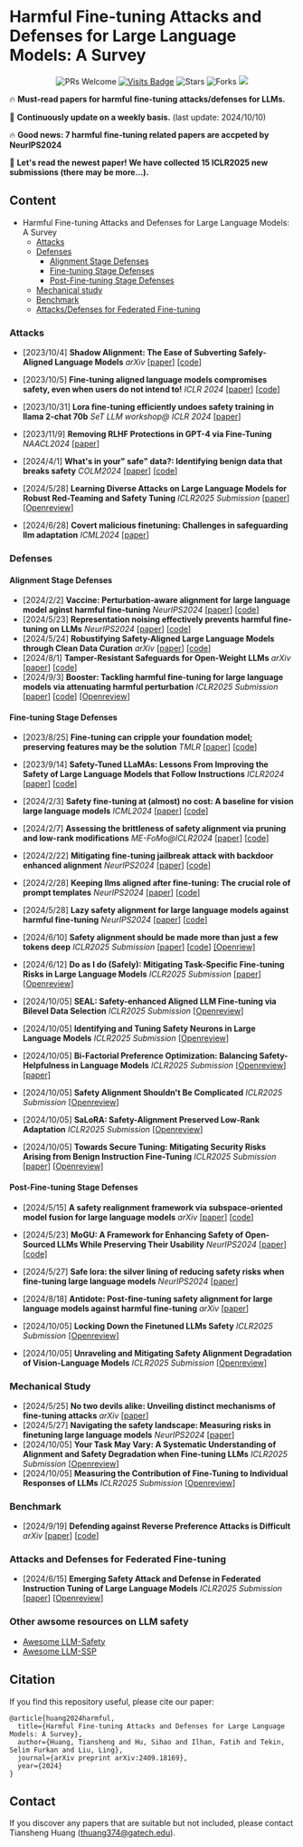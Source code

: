# Harmful Fine-tuning Attacks and Defenses for Large Language Models: A Survey
<div align="center">

![PRs Welcome](https://img.shields.io/badge/PRs-Welcome-green)
[![Visits Badge](https://badges.pufler.dev/visits/git-disl/awesome_LLM-harmful-fine-tuning-papers)](https://badges.pufler.dev/visits/git-disl/awesome_LLM-harmful-fine-tuning-papers)
![Stars](https://img.shields.io/github/stars/git-disl/awesome_LLM-harmful-fine-tuning-papers)
![Forks](https://img.shields.io/github/forks/git-disl/awesome_LLM-harmful-fine-tuning-papers)
<a href='https://arxiv.org/pdf/2409.18169'><img src='https://img.shields.io/badge/arXiv-2409.18169-b31b1b.svg'></a>
</div>

🔥 **Must-read papers for harmful fine-tuning attacks/defenses for LLMs.**

💫 **Continuously update on a weekly basis.** (last update: 2024/10/10)

🔥 **Good news: 7 harmful fine-tuning related papers are accpeted by NeurIPS2024** 

💫 **Let's read the newest paper! We have collected 15 ICLR2025 new submissions (there may be more...).** 

## Content

- Harmful Fine-tuning Attacks and Defenses for Large Language Models: A Survey
  - [Attacks](#Attacks)
  - [Defenses](#Defenses)
    - [Alignment Stage Defenses](#Alignment-stage-defenses)
    - [Fine-tuning Stage Defenses](#Fine-tuning-stage-defenses)
    - [Post-Fine-tuning Stage Defenses](#Post-fine-tuning-stage-defenses)
  - [Mechanical study](#Mechanical-study)
  - [Benchmark](#Benchmark)
  - [Attacks/Defenses for Federated Fine-tuning](#Attacks-and-Defenses-for-Federated-Fine-tuning)

### Attacks
- [2023/10/4] **Shadow Alignment: The Ease of Subverting Safely-Aligned Language Models** *arXiv* [[paper](https://arxiv.org/abs/2310.02949)] [[code](https://github.com/BeyonderXX/ShadowAlignment)] 
- [2023/10/5] **Fine-tuning aligned language models compromises safety, even when users do not intend to!** *ICLR 2024* [[paper](https://arxiv.org/abs/2310.03693)] [[code](https://github.com/LLM-Tuning-Safety/LLMs-Finetuning-Safety)] 
- [2023/10/31] **Lora fine-tuning efficiently undoes safety training in llama 2-chat 70b** *SeT LLM workshop@ ICLR 2024* [[paper](https://arxiv.org/abs/2310.20624)]

- [2023/11/9] **Removing RLHF Protections in GPT-4 via Fine-Tuning** *NAACL2024* [[paper](https://aclanthology.org/2024.naacl-short.59/)]

- [2024/4/1] **What's in your" safe" data?: Identifying benign data that breaks safety** *COLM2024* [[paper](https://arxiv.org/abs/2404.01099)] [[code](https://github.com/princeton-nlp/benign-data-breaks-safety)] 

- [2024/5/28] **Learning Diverse Attacks on Large Language Models for Robust Red-Teaming and Safety Tuning** *ICLR2025 Submission* [[paper](https://arxiv.org/pdf/2405.18540)]  [[Openreview](https://openreview.net/forum?id=1mXufFuv95)] 

- [2024/6/28] **Covert malicious finetuning: Challenges in safeguarding llm adaptation** *ICML2024* [[paper](https://arxiv.org/abs/2406.20053)]


### Defenses
#### Alignment Stage Defenses
- [2024/2/2] **Vaccine: Perturbation-aware alignment for large language model aginst harmful fine-tuning** *NeurIPS2024* [[paper](https://arxiv.org/abs/2402.01109)] [[code](https://github.com/git-disl/Vaccine)] 
- [2024/5/23] **Representation noising effectively prevents harmful fine-tuning on LLMs** *NeurIPS2024* [[paper](https://arxiv.org/abs/2405.14577)] [[code](https://github.com/domenicrosati/representation-noising)] 
- [2024/5/24] **Robustifying Safety-Aligned Large Language Models through Clean Data Curation** *arXiv* [[paper](https://arxiv.org/abs/2405.19358)] [[code](https://anonymous.4open.science/r/LLM-Safety-41C2)] 
- [2024/8/1] **Tamper-Resistant Safeguards for Open-Weight LLMs** *arXiv* [[paper](https://arxiv.org/abs/2408.00761)] [[code](https://github.com/rishub-tamirisa/tamper-resistance)] 
- [2024/9/3] **Booster: Tackling harmful fine-tuning for large language models via attenuating harmful perturbation** *ICLR2025 Submission* [[paper](https://arxiv.org/abs/2409.01586)] [[code](https://github.com/git-disl/Booster)] [[Openreview](https://openreview.net/forum?id=tTPHgb0EtV)] 



#### Fine-tuning Stage Defenses
- [2023/8/25] **Fine-tuning can cripple your foundation model; preserving features may be the solution** *TMLR* [[paper](https://arxiv.org/abs/2308.13320)] [[code](https://github.com/omegafragger/ldifs_code)]

- [2023/9/14] **Safety-Tuned LLaMAs: Lessons From Improving the Safety of Large Language Models that Follow Instructions** *ICLR2024* [[paper](https://arxiv.org/abs/2309.07875)] [[code](https://github.com/vinid/safety-tuned-llamas)]

- [2024/2/3] **Safety fine-tuning at (almost) no cost: A baseline for vision large language models** *ICML2024* [[paper](https://arxiv.org/abs/2402.02207)] [[code](https://github.com/ys-zong/VLGuard)]

- [2024/2/7] **Assessing the brittleness of safety alignment via pruning and low-rank modifications** *ME-FoMo@ICLR2024* [[paper](https://arxiv.org/abs/2402.05162)] [[code](https://github.com/boyiwei/alignment-attribution-code)]

- [2024/2/22] **Mitigating fine-tuning jailbreak attack with backdoor enhanced alignment** *NeurIPS2024* [[paper](https://arxiv.org/abs/2402.14968)] [[code](https://github.com/Jayfeather1024/Backdoor-Enhanced-Alignment)]

- [2024/2/28] **Keeping llms aligned after fine-tuning: The crucial role of prompt templates** *NeurIPS2024* [[paper](https://arxiv.org/abs/2402.18540)] [[code](https://github.com/vfleaking/PTST)]

- [2024/5/28] **Lazy safety alignment for large language models against harmful fine-tuning** *NeurIPS2024* [[paper](https://arxiv.org/abs/2405.18641)] [[code](https://github.com/git-disl/Lisa)]

- [2024/6/10] **Safety alignment should be made more than just a few tokens deep** *ICLR2025 Submission* [[paper](https://arxiv.org/abs/2406.05946)] [[code](https://github.com/Unispac/shallow-vs-deep-alignment)] [[Openriew]](https://openreview.net/forum?id=6Mxhg9PtDE)

- [2024/6/12] **Do as I do (Safely): Mitigating Task-Specific Fine-tuning Risks in Large Language Models** *ICLR2025 Submission* [[paper](https://arxiv.org/pdf/2406.10288)] [[Openreview](https://openreview.net/forum?id=lXE5lB6ppV)] 

- [2024/10/05] **SEAL: Safety-enhanced Aligned LLM Fine-tuning via Bilevel Data Selection** *ICLR2025 Submission* [[Openreview](https://openreview.net/forum?id=VHguhvcoM5)] 

- [2024/10/05] **Identifying and Tuning Safety Neurons in Large Language Models** *ICLR2025 Submission* [[Openreview](https://openreview.net/forum?id=yR47RmND1m)] 

- [2024/10/05] **Bi-Factorial Preference Optimization: Balancing Safety-Helpfulness in Language Models** *ICLR2025 Submission* [[Openreview](https://openreview.net/forum?id=GjM61KRiTG)]  [[paper]](https://arxiv.org/pdf/2408.15313)

- [2024/10/05] **Safety Alignment Shouldn't Be Complicated** *ICLR2025 Submission* [[Openreview](https://openreview.net/forum?id=9H91juqfgb)] 

- [2024/10/05] **SaLoRA: Safety-Alignment Preserved Low-Rank Adaptation** *ICLR2025 Submission* [[Openreview](https://openreview.net/forum?id=GOoVzE9nSj)] 

- [2024/10/05] **Towards Secure Tuning: Mitigating Security Risks Arising from Benign Instruction Fine-Tuning** *ICLR2025 Submission* [[paper](https://arxiv.org/abs/2410.04524)] [[Openreview](https://openreview.net/forum?id=Egd7Vi1EuA)] 


#### Post-Fine-tuning Stage Defenses

- [2024/5/15] **A safety realignment framework via subspace-oriented model fusion for large language models** *arXiv* [[paper](https://arxiv.org/abs/2405.09055)] [[code](https://github.com/xinykou/safety_realignment)]

- [2024/5/23] **MoGU: A Framework for Enhancing Safety of Open-Sourced LLMs While Preserving Their Usability** *NeurIPS2024* [[paper](https://arxiv.org/abs/2405.14488)] [[code]](https://github.com/DYR1/MoGU)

- [2024/5/27] **Safe lora: the silver lining of reducing safety risks when fine-tuning large language models** *NeurIPS2024* [[paper](https://arxiv.org/abs/2405.16833)] 

- [2024/8/18] **Antidote: Post-fine-tuning safety alignment for large language models against harmful fine-tuning** *arXiv* [[paper](https://arxiv.org/abs/2408.09600)] 

- [2024/10/05] **Locking Down the Finetuned LLMs Safety** *ICLR2025 Submission* [[Openreview](https://openreview.net/forum?id=YGoFl5KKFc)] 

- [2024/10/05] **Unraveling and Mitigating Safety Alignment Degradation of Vision-Language Models** *ICLR2025 Submission* [[Openreview](https://openreview.net/forum?id=EEWpE9cR27)] 



### Mechanical Study
- [2024/5/25] **No two devils alike: Unveiling distinct mechanisms of fine-tuning attacks** *arXiv* [[paper](https://arxiv.org/abs/2405.16229)] 
- [2024/5/27] **Navigating the safety landscape: Measuring risks in finetuning large language models** *NeurIPS2024* [[paper](https://arxiv.org/abs/2405.17374)] 
- [2024/10/05] **Your Task May Vary: A Systematic Understanding of Alignment and Safety Degradation when Fine-tuning LLMs** *ICLR2025 Submission* [[Openreview](https://openreview.net/forum?id=vQ0zFYJaMo)] 
- [2024/10/05] **Measuring the Contribution of Fine-Tuning to Individual Responses of LLMs** *ICLR2025 Submission* [[Openreview](https://openreview.net/forum?id=3VD92FuNCd)] 

### Benchmark
- [2024/9/19] **Defending against Reverse Preference Attacks is Difficult** *arXiv* [[paper](https://arxiv.org/abs/2409.12914)] [[code](https://github.com/domenicrosati/representation-noising-xpo)]


### Attacks and Defenses for Federated Fine-tuning
- [2024/6/15] **Emerging Safety Attack and Defense in Federated Instruction Tuning of Large Language Models** *ICLR2025 Submission* [[paper](https://arxiv.org/abs/2406.10630)] [[Openreview](https://openreview.net/forum?id=sYNWqQYJhz)] 


### Other awsome resources on LLM safety
- [Awesome LLM-Safety](https://github.com/ydyjya/Awesome-LLM-Safety)
- [Awesome LLM-SSP](https://github.com/ThuCCSLab/Awesome-LM-SSP)


## Citation
If you find this repository useful, please cite our paper:

```
@article{huang2024harmful,
  title={Harmful Fine-tuning Attacks and Defenses for Large Language Models: A Survey},
  author={Huang, Tiansheng and Hu, Sihao and Ilhan, Fatih and Tekin, Selim Furkan and Liu, Ling},
  journal={arXiv preprint arXiv:2409.18169},
  year={2024}
}
```

## Contact
If you discover any papers that are suitable but not included, please contact Tiansheng Huang (thuang374@gatech.edu).
